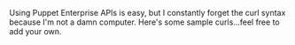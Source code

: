 Using Puppet Enterprise APIs is easy, but I constantly forget the curl syntax
because I'm not a damn computer.  Here's some sample curls...feel free to add
your own.

